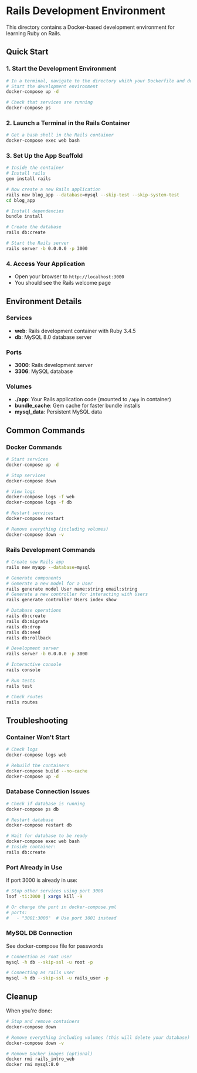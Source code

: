 # Rails Development Environment

This directory contains a Docker-based development environment for learning Ruby on Rails.

## Quick Start

### 1. Start the Development Environment

```bash
# In a terminal, navigate to the directory whith your Dockerfile and docker-compose.yml file
# Start the development environment
docker-compose up -d

# Check that services are running
docker-compose ps
```

### 2. Launch a Terminal in the Rails Container

```bash
# Get a bash shell in the Rails container
docker-compose exec web bash
```

### 3. Set Up the App Scaffold


```bash
# Inside the container
# Install rails
gem install rails

# Now create a new Rails application
rails new blog_app --database=mysql --skip-test --skip-system-test
cd blog_app

# Install dependencies
bundle install

# Create the database
rails db:create

# Start the Rails server
rails server -b 0.0.0.0 -p 3000
```

### 4. Access Your Application

- Open your browser to `http://localhost:3000`
- You should see the Rails welcome page

## Environment Details

### Services

- **web**: Rails development container with Ruby 3.4.5
- **db**: MySQL 8.0 database server

### Ports

- **3000**: Rails development server
- **3306**: MySQL database

### Volumes

- **./app**: Your Rails application code (mounted to `/app` in container)
- **bundle_cache**: Gem cache for faster bundle installs
- **mysql_data**: Persistent MySQL data

## Common Commands

### Docker Commands

```bash
# Start services
docker-compose up -d

# Stop services
docker-compose down

# View logs
docker-compose logs -f web
docker-compose logs -f db

# Restart services
docker-compose restart

# Remove everything (including volumes)
docker-compose down -v
```

### Rails Development Commands

```bash
# Create new Rails app
rails new myapp --database=mysql

# Generate components
# Gemerate a new model for a User
rails generate model User name:string email:string
# Generate a new controller for interacting with Users
rails generate controller Users index show

# Database operations
rails db:create
rails db:migrate
rails db:drop
rails db:seed
rails db:rollback

# Development server
rails server -b 0.0.0.0 -p 3000

# Interactive console
rails console

# Run tests
rails test

# Check routes
rails routes
```

## Troubleshooting

### Container Won't Start

```bash
# Check logs
docker-compose logs web

# Rebuild the containers
docker-compose build --no-cache
docker-compose up -d
```

### Database Connection Issues

```bash
# Check if database is running
docker-compose ps db

# Restart database
docker-compose restart db

# Wait for database to be ready
docker-compose exec web bash
# Inside container:
rails db:create
```

### Port Already in Use

If port 3000 is already in use:

```bash
# Stop other services using port 3000
lsof -ti:3000 | xargs kill -9

# Or change the port in docker-compose.yml
# ports:
#   - "3001:3000"  # Use port 3001 instead
```

### MySQL DB Connection

See docker-compose file for passwords

```bash
# Connection as root user
mysql -h db --skip-ssl -u root -p

# Connecting as rails user
mysql -h db --skip-ssl -u rails_user -p
```

## Cleanup

When you're done:

```bash
# Stop and remove containers
docker-compose down

# Remove everything including volumes (this will delete your database)
docker-compose down -v

# Remove Docker images (optional)
docker rmi rails_intro_web
docker rmi mysql:8.0
```
